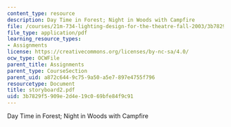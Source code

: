 ```yaml
---
content_type: resource
description: Day Time in Forest; Night in Woods with Campfire
file: /courses/21m-734-lighting-design-for-the-theatre-fall-2003/3b7829f5909e2d4e19c069bfe84f9c91_storyboard2.pdf
file_type: application/pdf
learning_resource_types:
- Assignments
license: https://creativecommons.org/licenses/by-nc-sa/4.0/
ocw_type: OCWFile
parent_title: Assignments
parent_type: CourseSection
parent_uid: a872c644-9c75-9a50-a5e7-897e4755f796
resourcetype: Document
title: storyboard2.pdf
uid: 3b7829f5-909e-2d4e-19c0-69bfe84f9c91
---
```

Day Time in Forest; Night in Woods with Campfire